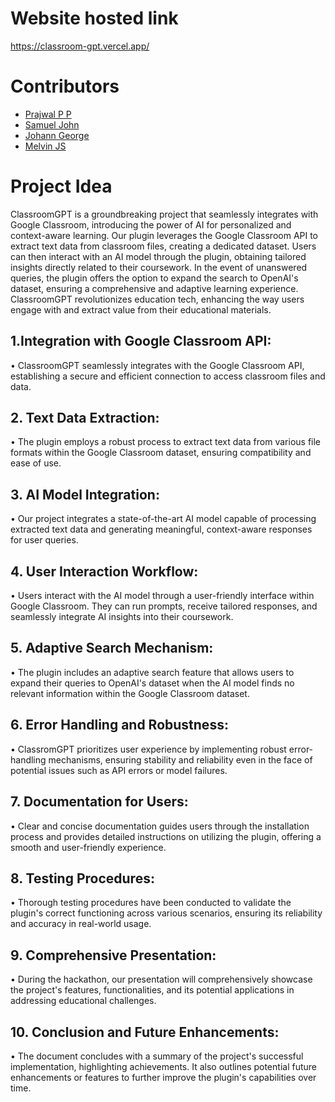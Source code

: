 # Website hosted link
https://classroom-gpt.vercel.app/

# Contributors
- [Prajwal P P](https://github.com/prajwalppramod)
- [Samuel John](https://github.com/SamJohn04)
- [Johann George](https://github.com/Johann-George)
- [Melvin JS](https://github.com/Melvin-js)

# Project Idea

ClassroomGPT is a groundbreaking project that seamlessly integrates with Google Classroom, introducing the power of AI for personalized and context-aware learning. Our plugin leverages the Google Classroom API to extract text data from classroom files, creating a dedicated dataset. Users can then interact with an AI model through the plugin, obtaining tailored insights directly related to their coursework. In the event of unanswered queries, the plugin offers the option to expand the search to OpenAI's dataset, ensuring a comprehensive and adaptive learning experience. ClassroomGPT revolutionizes education tech, enhancing the way users engage with and extract value from their educational materials.

## 1.Integration with Google Classroom API: 
• ClassroomGPT seamlessly integrates with the Google Classroom API, establishing a secure and efficient connection to access classroom files and data.
## 2. Text Data Extraction:
• The plugin employs a robust process to extract text data from various file formats within the Google Classroom dataset, ensuring compatibility and ease of use. 
## 3. AI Model Integration: 
• Our project integrates a state-of-the-art AI model capable of processing extracted text data and generating meaningful, context-aware responses for user queries.
## 4. User Interaction Workflow: 
• Users interact with the AI model through a user-friendly interface within Google Classroom. They can run prompts, receive tailored responses, and seamlessly integrate AI insights into their coursework. 
## 5. Adaptive Search Mechanism: 
• The plugin includes an adaptive search feature that allows users to expand their queries to OpenAI's dataset when the AI model finds no relevant information within the Google Classroom dataset.
## 6. Error Handling and Robustness: 
• ClassromGPT prioritizes user experience by implementing robust error-handling mechanisms, ensuring stability and reliability even in the face of potential issues such as API errors or model failures.
## 7. Documentation for Users: 
• Clear and concise documentation guides users through the installation process and provides detailed instructions on utilizing the plugin, offering a smooth and user-friendly experience.
## 8. Testing Procedures: 
• Thorough testing procedures have been conducted to validate the plugin's correct functioning across various scenarios, ensuring its reliability and accuracy in real-world usage.
## 9. Comprehensive Presentation: 
• During the hackathon, our presentation will comprehensively showcase the project's features, functionalities, and its potential applications in addressing educational challenges.
## 10. Conclusion and Future Enhancements: 
• The document concludes with a summary of the project's successful implementation, highlighting achievements. It also outlines potential future enhancements or features to further improve the plugin's capabilities over time.
